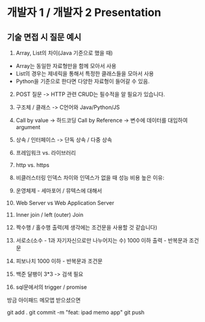 # 개발자 1 / 개발자 2 Presentation

## 기술 면접 시 질문 예시
1. Array, List의 차이(Java 기준으로 했을 때)
- Array는 동일한 자료형만을 함께 모아서 사용
- List의 경우는 제네릭을 통해서 특정한 클래스들을 모아서 사용
- Python을 기준으로 한다면 다양한 자료형이 들어갈 수 있음.

2. POST 질문 -> HTTP 관련 CRUD는 필수적을 알 필요가 있습니다. 

3. 구조체 / 클래스 -> C언어와 Java/Python/JS

4. Call by value -> 하드코딩 Call by Reference -> 변수에 데이터를 대입하여  argument

5. 상속 / 인터페이스 -> 단독 상속 / 다중 상속

6. 프레임워크 vs. 라이브러리

7. http vs. https

8. 비클러스터링 인덱스 차이와 인덱스가 없을 때 성능 비용 높은 이유: 

9. 운영체제 - 세마포어 / 뮤텍스에 대해서

10. Web Server vs Web Application Server

11. Inner join / left (outer) Join

12. 짝수행 / 홀수행 출력(제 생각에는 조건문을 사용할 것 같습니다)

13. 서로소(소수 - 1과 자기자신으로만 나누어지는 수) 1000 이하 출력 - 반복문과 조건문

14. 피보나치 1000 이하 - 반복문과 조건문

15. 백준 달팽이 3*3 -> 검색 필요

16. sql문에서의 trigger / promise

방금 아이패드 메모앱 받으셨으면 

git add .
git commit -m "feat: ipad memo app"
git push